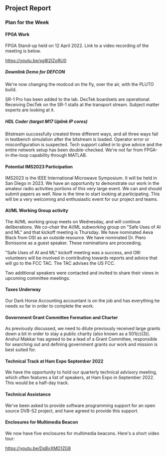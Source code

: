 ## Project Report

### Plan for the Week

#### FPGA Work

FPGA Stand-up held on 12 April 2022. Link to a video recording of the meeting is below.

https://youtu.be/sg8l2IZoRU0

##### Downlink Demo for DEFCON

We're now changing the modcod on the fly, over the air, with the PLUTO build. 

SR-1 Pro has been added to the lab. DecTek boardsets are operational. Receiving DecTek on the SR-1 stalls at the transport stream. Subject matter experts are looking at it. 

##### HDL Coder (target M17 Uplink IP cores)

Bitstream successfully created three different ways, and all three ways fail in testbench simulation after the bitstream is loaded. Operator error or misconfiguration is suspected. Tech support called in to give advice and the entire network setup has been double-checked. We're not far from FPGA-in-the-loop capability through MATLAB. 

#### Potential IMS2023 Participation

IMS2023 is the IEEE International Microwave Symposium. It will be held in San Diego in 2023. We have an opportunity to demonstrate our work in the amateur radio activities portions of this very large event. We can and should submit papers as well. Now is the time to start looking at participating. This will be a very welcoming and enthusiastic event for our project and teams. 

#### AI/ML Working Group activity

The AI/ML working group meets on Wednesday, and will continue deliberations. 
We co-chair the AI/ML subworking group on "Safe Uses of AI and ML" and that kickoff meeting is Thursday. 
We have nominated Aeva Black from OSI as an outside resource. 
We have nominated Dr. Piero Bonissone as a guest speaker. 
These nominations are proceeding. 

"Safe Uses of AI and ML" kickoff meeting was a success, and ORI volunteers will be involved in contributing towards reports and advice that will go to the FCC TAC. The TAC advises the US FCC. 

Two additional speakers were contacted and invited to share their views in upcoming committee meetings. 

#### Taxes Underway

Our Dark Horse Accounting accountant is on the job and has everything he needs so far in order to complete the work. 

#### Government Grant Committee Formation and Charter

As previously discussed, we need to dilute previously received large grants down a bit in order to stay a public charity (also known as a 501(c)(3)). Anshul Makkar has agreed to be a lead of a Grant Committee, responsible for searching out and defining government grants our work and mission is best suited for. 

#### Technical Track at Ham Expo September 2022

We have the opportunity to hold our quarterly technical advisory meeting, which often features a list of speakers, at Ham Expo in September 2022. This would be a half-day track. 

#### Technical Assistance

We've been asked to provide software programming support for an open source DVB-S2 project, and have agreed to provide this support. 

#### Enclosures for Multimedia Beacon

We now have five enclosures for multimedia beacons. Here's a short video tour:

https://youtu.be/DsBvXMD1ZG8

